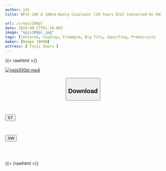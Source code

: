 ```yaml
---
author: j91
title: NPJS-100 A 100cm Busty Cosplayer (20 Years Old) Connected On SNS In A 5P Orgy With A Group Of Perverted Otakus. A Group Of Girls Fondle And Massage Each Other's Breasts, Leading To A Screaming Orgasm And A Group Of Girls Getting Pregnant! A Group Of Girls Gangbang And Cum Inside Her, Leading To A Squirting Orgasm And A Pregnancy Documentary. Imaru-chan (pseudonym)

url: /v/npjs100pl
date: 2024-09-27T01:10:00Z
image: "npjs100pl.jpg"
tags: [Censored, Cosplay, Creampie, Big Tits, Squirting, Promiscuity	]
maker: [Nampa JAPAN]
actress: [ Tsuji Imaru ]
---
```



{{< rawhtml >}}

<div class="video" data-videoid="l7YxKV8VkqTdQB">
    <a href="javascript:;">
        <img src="/v/npjs100pl/npjs100pl.jpg" width="WIDTH" height="HEIGHT" alt="npjs100pl.mp4" loading="lazy">
    </a>
</div>

<script type="text/javascript" src="https://j91.asia/asset/on-demand-st.js"></script>

<br>
  <link rel="stylesheet" href="https://j91.asia/asset/bs5.css">
  
  <center>
  <button class="btn btn-primary" type="button" data-bs-toggle="collapse" data-bs-target=".multi-collapse" aria-expanded="false" aria-controls="multiCollapseExample1 multiCollapseExample2"><h2>Download</h2></button></center>
</p>
<div class="row">
  <div class="col">
    <div class="collapse multi-collapse" id="multiCollapseExample1">
      <div class="card card-body">
	      	      <br>
<div class="buttons">  
<p><a href="/v/npjs100pl/st.html" target="_blank"><button class="btn-hover color-3"><i class="fa fa-download"></i> ST</button></a></p></div>
    </div>
  </div>
</div>
  <div class="col">
    <div class="collapse multi-collapse" id="multiCollapseExample2">
      <div class="card card-body">
	      <br>
<div class="buttons">
<p><a href="/v/npjs100pl/sw.html" target="_blank"><button class="btn-hover color-2"><i class="fa fa-download"></i> SW</button></a></p></div>
<br><br>
      </div>
    </div>
  </div>
</div>

{{< /rawhtml >}}